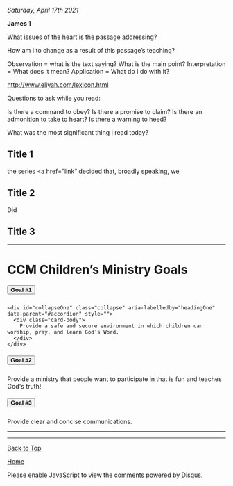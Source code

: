 <i> Saturday, April 17th 2021 </i>

<b>James 1</b>

What issues of the heart is the passage addressing?

How am I to change as a result of this passage’s teaching?

Observation = what is the text saying? What is the main point? 
Interpretation = What does it mean?
Application = What do I do with it?

http://www.eliyah.com/lexicon.html

Questions to ask while you read:

Is there a command to obey?
Is there a promise to claim?
Is there an admonition to take to heart?
Is there a warning to heed?

What was the most significant thing I read today? 
## Title 1

the series <a href=”link“<a> decided that, broadly speaking, we </a> 

## Title 2

Did 

## Title 3

<hr>
<h1>CCM Children’s Ministry Goals</h1>

<div id="accordion">
  <div class="card">
    <div class="card-header" id="headingOne">
      <h5 class="mb-0">
        <button class="btn btn-link collapsed" data-toggle="collapse" data-target="#collapseOne" aria-expanded="false" aria-controls="collapseOne">
         <b>Goal #1</b>
        </button>
      </h5>
    </div>

    <div id="collapseOne" class="collapse" aria-labelledby="headingOne" data-parent="#accordion" style="">
      <div class="card-body">
        Provide a safe and secure environment in which children can worship, pray, and learn God’s Word.
      </div>
    </div>
  </div>
  <div class="card">
    <div class="card-header" id="headingTwo">
      <h5 class="mb-0">
        <button class="btn btn-link" data-toggle="collapse" data-target="#collapseTwo" aria-expanded="true" aria-controls="collapseTwo">
         <b>Goal #2</b>
        </button>
      </h5>
    </div>
    <div id="collapseTwo" class="collapse show" aria-labelledby="headingTwo" data-parent="#accordion" style="">
      <div class="card-body">
       Provide a ministry that people want to participate in that is fun and teaches God's truth!
      </div>
    </div>
  </div>
  <div class="card">
    <div class="card-header" id="headingThree">
      <h5 class="mb-0">
        <button class="btn btn-link collapsed" data-toggle="collapse" data-target="#collapseThree" aria-expanded="false" aria-controls="collapseThree">
          <b>Goal #3</b>
        </button>
      </h5>
    </div>
    <div id="collapseThree" class="collapse" aria-labelledby="headingThree" data-parent="#accordion">
      <div class="card-body">
        Provide clear and concise communications.
      </div>
    </div>
  </div>
</div>

<hr>


* * *

<a href="https://shea08.github.io/james1">Back to Top</a>

[Home](./)

<div id="disqus_thread"></div>
<script>

/**
*  RECOMMENDED CONFIGURATION VARIABLES: EDIT AND UNCOMMENT THE SECTION BELOW TO INSERT DYNAMIC VALUES FROM YOUR PLATFORM OR CMS.
*  LEARN WHY DEFINING THESE VARIABLES IS IMPORTANT: https://disqus.com/admin/universalcode/#configuration-variables*/
/*
var disqus_config = function () {
this.page.url = "https://shea08.github.io/james1";  // Replace PAGE_URL with your page's canonical URL variable
this.page.identifier = "/bible/"; // Replace PAGE_IDENTIFIER with your page's unique identifier variable
};
*/
(function() { // DON'T EDIT BELOW THIS LINE
var d = document, s = d.createElement('script');
s.src = 'https://shea08.disqus.com/embed.js';
s.setAttribute('data-timestamp', +new Date());
(d.head || d.body).appendChild(s);
})();
</script>
<noscript>Please enable JavaScript to view the <a href="https://disqus.com/?ref_noscript">comments powered by Disqus.</a></noscript>
                            


